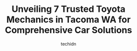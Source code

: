 ---
layout: ampstory
image: https://images.unsplash.com/photo-1636325779858-2e355e25f9af?ixlib=rb-4.0.3&ixid=MnwxMjA3fDB8MHxwaG90by1wYWdlfHx8fGVufDB8fHx8&auto=format&fit=crop&w=640&h=853&q=80
author: techidn
featured: false
description: When it comes to maintaining and repairing your vehicle in Tacoma WA, USA, you deserve nothing but the best. Thats why the 7 best Toyota Mechanic in the area are here to offer their experti
title: Unveiling 7 Trusted Toyota Mechanics in Tacoma WA for Comprehensive Car Solutions
cover:
   title: Unveiling 7 Trusted Toyota Mechanics in Tacoma WA for Comprehensive Car Solutions
   subtitle: Rickpate
   background: https://images.unsplash.com/photo-1636325779858-2e355e25f9af?ixlib=rb-4.0.3&ixid=MnwxMjA3fDB8MHxwaG90by1wYWdlfHx8fGVufDB8fHx8&auto=format&fit=crop&w=640&h=853&q=80

pages: 
 - layout: thirds
   top: <h1>#1 Courtesy Auto Service and Tire of Tacoma</h1>
   bottom: "<p>$140 dollars to change a few quarts of synthetic oil.They completed the work to our satisfaction and the staff was professional.However, we will never go back there and r</p>"
   background: https://www.knot35.com/toplist/wp-content/uploads/2023/06/best-toyota-mechanic-1-in-tacoma-wa-1685835470.jpeg
   backgroundblur: true
 - layout: thirds
   top: <h1>#2 Bristows Auto Repair</h1>
   bottom: "<p>4731 S Washington St, Tacoma, WA 98409, United States</p>"
   background: https://www.knot35.com/toplist/wp-content/uploads/2023/06/best-toyota-mechanic-2-in-tacoma-wa-1685835471.jpeg
   cta:
      link: https://www.knot35.com/toplist/unveiling-7-trusted-toyota-mechanics-in-tacoma-wa-for-comprehensive-car-solutions/
      text: Unveiling 7 Trusted Toyota Mechanics in Tacoma WA for Comprehensive Car Solutions
 - layout: thirds
   top: <h1>#3 Toyota Service - Titus-Will Toyota</h1>
   bottom: "<p>3506 S Sprague Ave, Tacoma, WA 98409, United States</p>"
   background: https://www.knot35.com/toplist/wp-content/uploads/2023/06/best-toyota-mechanic-3-in-tacoma-wa-1685835471.jpeg
   cta:
      link: https://www.knot35.com/toplist/unveiling-7-trusted-toyota-mechanics-in-tacoma-wa-for-comprehensive-car-solutions/
      text: Unveiling 7 Trusted Toyota Mechanics in Tacoma WA for Comprehensive Car Solutions
 - layout: thirds
   top: <h1>#4 Too Quicks German Auto Services</h1>
   bottom: "<p>616 112th St E, Tacoma, WA 98445, United States</p>"
   background: https://images.unsplash.com/photo-1509114397022-ed747cca3f65?ixlib=rb-4.0.3&ixid=MnwxMjA3fDB8MHxwaG90by1wYWdlfHx8fGVufDB8fHx8&auto=format&fit=crop&w=640&h=853&q=80
   cta:
      link: https://www.knot35.com/toplist/unveiling-7-trusted-toyota-mechanics-in-tacoma-wa-for-comprehensive-car-solutions/
      text: Unveiling 7 Trusted Toyota Mechanics in Tacoma WA for Comprehensive Car Solutions
 - layout: thirds
   top: <h1>#5 Ball Auto Sales & Service</h1>
   bottom: "<p>116 N Tacoma Ave, Tacoma, WA 98403, United States</p>"
   background: https://images.unsplash.com/photo-1608501821300-4f99e58bba77?ixlib=rb-4.0.3&ixid=MnwxMjA3fDB8MHxwaG90by1wYWdlfHx8fGVufDB8fHx8&auto=format&fit=crop&w=640&h=853&q=80
   cta:
      link: https://www.knot35.com/toplist/unveiling-7-trusted-toyota-mechanics-in-tacoma-wa-for-comprehensive-car-solutions/
      text: Unveiling 7 Trusted Toyota Mechanics in Tacoma WA for Comprehensive Car Solutions
 - layout: thirds
   top: <h1>#6 Halladays Auto Repair</h1>
   bottom: "<p>601 S 38th St, Tacoma, WA 98418, United States</p>"
   background: https://images.unsplash.com/photo-1489694553447-4c9339da310d?ixlib=rb-4.0.3&ixid=MnwxMjA3fDB8MHxwaG90by1wYWdlfHx8fGVufDB8fHx8&auto=format&fit=crop&w=640&h=853&q=80
   cta:
      link: https://www.knot35.com/toplist/unveiling-7-trusted-toyota-mechanics-in-tacoma-wa-for-comprehensive-car-solutions/
      text: Unveiling 7 Trusted Toyota Mechanics in Tacoma WA for Comprehensive Car Solutions
 - layout: thirds
   top: <h1>#7 Automotive Specialists</h1>
   bottom: "<p>11111 Golden Given Rd E, Tacoma, WA 98445, United States</p>"
   background: https://plus.unsplash.com/premium_photo-1664640458616-3c74f8cb4589?ixlib=rb-4.0.3&ixid=MnwxMjA3fDB8MHxwaG90by1wYWdlfHx8fGVufDB8fHx8&auto=format&fit=crop&w=640&h=853&q=80
   cta:
      link: https://www.knot35.com/toplist/unveiling-7-trusted-toyota-mechanics-in-tacoma-wa-for-comprehensive-car-solutions/
      text: Unveiling 7 Trusted Toyota Mechanics in Tacoma WA for Comprehensive Car Solutions
 - layout: thirds
   middle: Continue reading...
   background: https://images.unsplash.com/photo-1608411404720-c8f0417bcdba?ixlib=rb-4.0.3&ixid=MnwxMjA3fDB8MHxwaG90by1wYWdlfHx8fGVufDB8fHx8&auto=format&fit=crop&w=640&h=853&q=80
   cta:
      link: https://www.knot35.com/toplist/unveiling-7-trusted-toyota-mechanics-in-tacoma-wa-for-comprehensive-car-solutions/
      text: Unveiling 7 Trusted Toyota Mechanics in Tacoma WA for Comprehensive Car Solutions
      
---